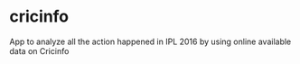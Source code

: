# cricinfo
App to analyze all the action happened in IPL 2016 by using online available data on Cricinfo
